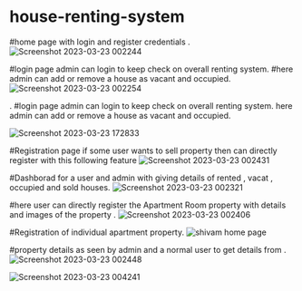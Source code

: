 # house-renting-system

#home page with login and register credentials .
![Screenshot 2023-03-23 002244](https://user-images.githubusercontent.com/113454708/227018098-f383d193-dc06-4812-8a09-b295b5e059bf.png)

#login page admin can login to keep check on overall renting system.
#here admin can add or remove a house as vacant and occupied.
![Screenshot 2023-03-23 002254](https://user-images.githubusercontent.com/113454708/227018113-e606a4d6-230f-4b79-b0ef-605df3c9f2a7.png)

.
#login page admin can login to keep check on overall renting system.
here admin can add or remove a house as vacant and occupied.

![Screenshot 2023-03-23 172833](https://user-images.githubusercontent.com/113454708/227200253-3b1df8fe-c952-4dc1-9d9c-c4dd2c891916.png)




#Registration page if some user wants to sell property then can directly register with this following feature
![Screenshot 2023-03-23 002431](https://user-images.githubusercontent.com/113454708/227018149-e3cba5db-b40c-46ae-b9c6-933483e83f01.png)


#Dashborad for a user and admin with giving details of rented , vacat , occupied and sold houses.
![Screenshot 2023-03-23 002321](https://user-images.githubusercontent.com/113454708/227018194-60d69fd0-11ba-4610-a079-9e6b3b32bda8.png)

#here user can directly register the Apartment Room property with details and images of the property .
![Screenshot 2023-03-23 002406](https://user-images.githubusercontent.com/113454708/227018198-5ddc6345-b670-4880-ab8a-77961bd9964c.png)

#Registration of individual apartment property.
![shivam home page](https://user-images.githubusercontent.com/113454708/227018209-996c8be8-5c04-4e5e-abf0-fa90ef209791.png)

#property details as seen by admin and a normal user to get details from .
![Screenshot 2023-03-23 002448](https://user-images.githubusercontent.com/113454708/227018216-57c39c09-387e-4105-9cac-f893b0c0e3f3.png)


![Screenshot 2023-03-23 004241](https://user-images.githubusercontent.com/113454708/227200192-91dc8690-ab24-430b-8ca2-2550571cd7ec.png)
